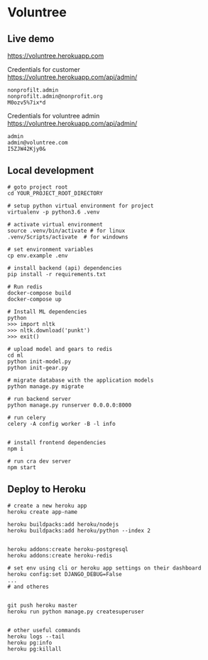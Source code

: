 # Voluntree

## Live demo

https://voluntree.herokuapp.com

Credentials for customer  
https://voluntree.herokuapp.com/api/admin/
```
nonprofilt.admin
nonprofilt.admin@nonprofit.org
M0ozv5%7ix*d
```

Credentials for voluntree admin  
https://voluntree.herokuapp.com/api/admin/
```
admin
admin@voluntree.com
I5ZJW42Kjy0&
```


## Local development
```
# goto project root
cd YOUR_PROJECT_ROOT_DIRECTORY

# setup python virtual environment for project 
virtualenv -p python3.6 .venv

# activate virtual environment
source .venv/bin/activate # for linux
.venv/Scripts/activate  # for windowns

# set environment variables
cp env.example .env

# install backend (api) dependencies
pip install -r requirements.txt

# Run redis
docker-compose build
docker-compose up

# Install ML dependencies
python 
>>> import nltk
>>> nltk.download('punkt')
>>> exit()

# upload model and gears to redis
cd ml
python init-model.py
python init-gear.py

# migrate database with the application models
python manage.py migrate

# run backend server
python manage.py runserver 0.0.0.0:8000

# run celery
celery -A config worker -B -l info


# install frontend dependencies
npm i

# run cra dev server
npm start

```

## Deploy to Heroku

```
# create a new heroku app
heroku create app-name

heroku buildpacks:add heroku/nodejs
heroku buildpacks:add heroku/python --index 2


heroku addons:create heroku-postgresql
heroku addons:create heroku-redis

# set env using cli or heroku app settings on their dashboard
heroku config:set DJANGO_DEBUG=False
... 
# and otheres


git push heroku master
heroku run python manage.py createsuperuser


# other useful commands
heroku logs --tail
heroku pg:info
heroku pg:killall
```